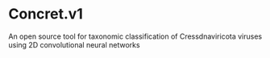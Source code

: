 # Concret.v1
An open source tool for taxonomic classification of Cressdnaviricota viruses using 2D convolutional neural networks
